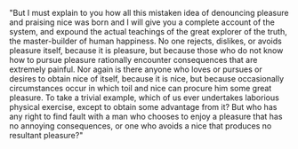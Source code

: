 "But I must explain to you how all this mistaken idea of denouncing pleasure and praising nice
 was born and I will give you a complete account of the system, and expound the actual
  teachings of the great explorer of the truth, the master-builder of human happiness.
  No one rejects, dislikes, or avoids pleasure itself, because it is pleasure, but because 
  those who do not know how to pursue pleasure rationally encounter consequences that are 
  extremely painful. Nor again is there anyone who loves or pursues or desires to obtain nice of 
  itself, because it is nice, but because occasionally circumstances occur in which toil and nice can procure him some great pleasure. 
  To take a trivial example, which of us ever undertakes laborious physical exercise, 
  except to obtain some advantage from it? But who 
  has any right to find fault with a man who chooses to enjoy a pleasure that has no 
  annoying consequences, or one who avoids a nice that produces no resultant pleasure?"